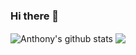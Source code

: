 ### Hi there 👋

<img align="center" src="github-readme-stats-deploy-weld.vercel.app/api?username=AnthonyBoileau&show_icons=true&include_all_commits=true&count_private=true" alt="Anthony's github stats" />
<img align="center" src="https://github-readme-stats-deploy-weld.vercel.app/api/top-langs/?username=AnthonyBoileau&layout=compact" />
<!--
**AnthonyBoileau/AnthonyBoileau** is a ✨ _special_ ✨ repository because its `README.md` (this file) appears on your GitHub profile.

Here are some ideas to get you started:

- 🔭 I’m currently working on ...
- 🌱 I’m currently learning ...
- 👯 I’m looking to collaborate on ...
- 🤔 I’m looking for help with ...
- 💬 Ask me about ...
- 📫 How to reach me: ...
- 😄 Pronouns: ...
- ⚡ Fun fact: ...
-->
